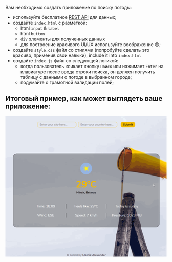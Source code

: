 Вам необходимо создать приложение по поиску погоды:
- используйте бесплатное [REST API](https://weatherstack.com/) для данных;
- создайте `index.html` с разметкой:
    - html `input` & `label`
    - html `button`
    - `div` элементы для полученных данных
    - для построение красивого UI/UX используйте воображение 😃;
- создайте `style.css` файл со стилями (попробуйте сделать это красиво, применив свои навыки), include it into `index.html`
- создайте `index.js` файл со следующей логикой:
    - когда пользователь кликает кнопку `Поиск` или нажимает `Enter` на клавиатуре после ввода строки поиска, он должен получить таблицу с данными о погоде в выбранном городе;
    - подумайте о грамотной валидации полей;
    
## Итоговый пример, как может выглядеть ваше приложение:

![homework example](./homework-demo.gif)
